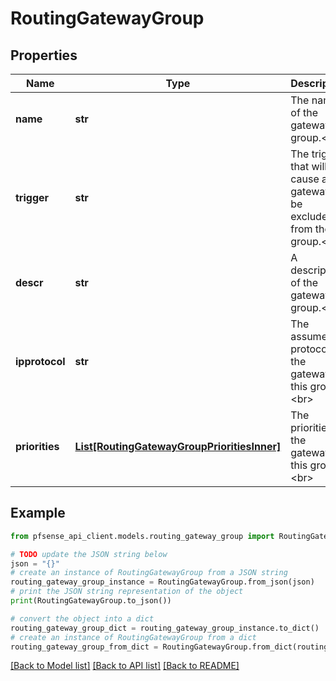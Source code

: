# RoutingGatewayGroup


## Properties

Name | Type | Description | Notes
------------ | ------------- | ------------- | -------------
**name** | **str** | The name of the gateway group.&lt;br&gt; | [optional] 
**trigger** | **str** | The trigger that will cause a gateway to be excluded from the group.&lt;br&gt; | [optional] [default to 'down']
**descr** | **str** | A description of the gateway group.&lt;br&gt; | [optional] 
**ipprotocol** | **str** | The assumed IP protocol of the gateways in this group.&lt;br&gt; | [optional] [readonly] [default to 'unknown']
**priorities** | [**List[RoutingGatewayGroupPrioritiesInner]**](RoutingGatewayGroupPrioritiesInner.md) | The priorities of the gateways in this group.&lt;br&gt; | [optional] 

## Example

```python
from pfsense_api_client.models.routing_gateway_group import RoutingGatewayGroup

# TODO update the JSON string below
json = "{}"
# create an instance of RoutingGatewayGroup from a JSON string
routing_gateway_group_instance = RoutingGatewayGroup.from_json(json)
# print the JSON string representation of the object
print(RoutingGatewayGroup.to_json())

# convert the object into a dict
routing_gateway_group_dict = routing_gateway_group_instance.to_dict()
# create an instance of RoutingGatewayGroup from a dict
routing_gateway_group_from_dict = RoutingGatewayGroup.from_dict(routing_gateway_group_dict)
```
[[Back to Model list]](../README.md#documentation-for-models) [[Back to API list]](../README.md#documentation-for-api-endpoints) [[Back to README]](../README.md)


